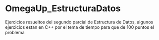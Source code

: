 # OmegaUp_EstructuraDatos

Ejercicios resueltos del segundo parcial de Estructura de Datos, algunos ejercicios estan en C++ por el tema de tiempo para que de 100 puntos el problema
